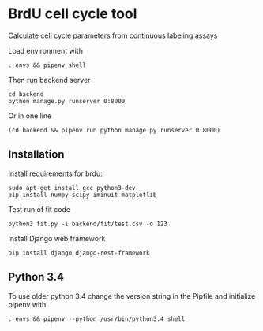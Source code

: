 # BrdU cell cycle tool

Calculate cell cycle parameters from continuous labeling assays

Load environment with
```
. envs && pipenv shell
```

Then run backend server
```
cd backend
python manage.py runserver 0:8000
```

Or in one line
```
(cd backend && pipenv run python manage.py runserver 0:8000)
```

## Installation
Install requirements for brdu:

```
sudo apt-get install gcc python3-dev
pip install numpy scipy iminuit matplotlib
```

Test run of fit code
```
python3 fit.py -i backend/fit/test.csv -o 123
```

Install Django web framework
```
pip install django django-rest-framework
```
## Python 3.4

To use older python 3.4 change the version string in the Pipfile
and initialize pipenv with
```
. envs && pipenv --python /usr/bin/python3.4 shell
```
